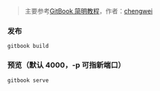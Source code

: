 > 主要参考[GitBook 简明教程](http://www.chengweiyang.cn/gitbook/index.html)，作者：[chengwei](http://www.chengweiyang.cn/)

### 发布

```
gitbook build
```

### 预览（默认 4000，-p 可指新端口）
```
gitbook serve
```